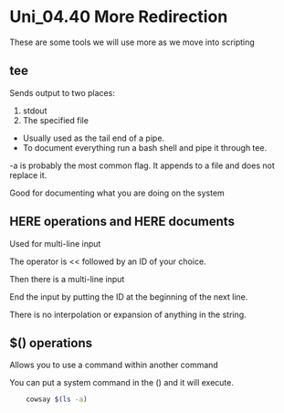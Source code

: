 # Uni_04.40 More Redirection

These are some tools we will use more as we move into scripting

## tee

Sends output to two places:

1. stdout
2. The specified file

* Usually used as the tail end of a pipe.
* To document everything run a bash shell and pipe it through tee.

-a is probably the most common flag.  It appends to a file and does not replace it.

Good for documenting what you are doing on the system

## HERE operations and HERE documents

Used for multi-line input

The operator is << followed by an ID of your choice.

Then there is a multi-line input

End the input by putting the ID at the beginning of the next line.

There is no interpolation or expansion of anything in the string.

## $() operations

Allows you to use a command within another command

You can put a system command in the () and it will execute.

```bash
    cowsay $(ls -a)
```
